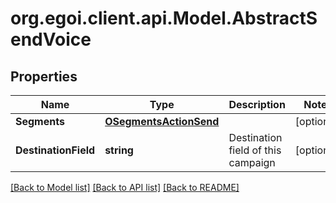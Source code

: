 # org.egoi.client.api.Model.AbstractSendVoice
## Properties

Name | Type | Description | Notes
------------ | ------------- | ------------- | -------------
**Segments** | [**OSegmentsActionSend**](OSegmentsActionSend.md) |  | [optional] 
**DestinationField** | **string** | Destination field of this campaign | [optional] 

[[Back to Model list]](../README.md#documentation-for-models) [[Back to API list]](../README.md#documentation-for-api-endpoints) [[Back to README]](../README.md)

